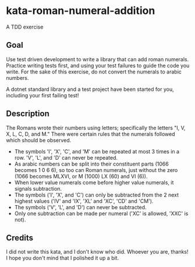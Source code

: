 # kata-roman-numeral-addition
A TDD exercise

## Goal
Use test driven development to write a library that can add roman numerals. Practice writing tests first, and using your test failures to guide the code you write. For the sake of this exercise, do not convert the numerals to arabic numbers.

A dotnet standard library and a test project have been started for you, including your first failing test!

## Description
The Romans wrote their numbers using letters; specifically the letters "I, V, X, L, C, D, and M." There were certain rules that the numerals followed which should be observed.

* The symbols 'I', 'X', 'C', and 'M' can be repeated at most 3 times in a row. 'V', 'L', and 'D' can never be repeated.
* As arabic numbers can be split into their constituent parts (1066 becomes 1 0 6 6), so too can Roman numerals, just without the zero (1066 becomes MLXVI, or M (1000) LX (60) and VI (6)).
* When lower value numerals come before higher value numerals, it signals subtraction.
* The symbols ('I', 'X', and 'C') can only be subtracted from the 2 next highest values ('IV' and 'IX', 'XL' and 'XC', 'CD' and 'CM'). 
* The symbols ('V', 'L', and 'D') can never be subtracted.
* Only one subtraction can be made per numeral ('XC' is allowed, 'XXC' is not).

## Credits
I did not write this kata, and I don't know who did. Whoever you are, thanks! I hope you don't mind that I polished it up a bit.  

